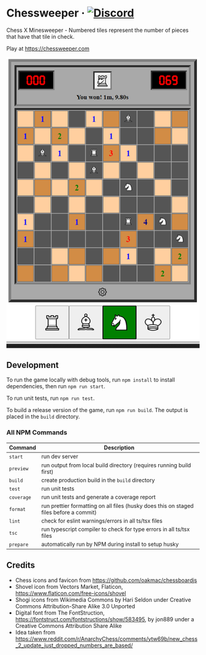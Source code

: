 # Chessweeper &middot; [![Discord](https://img.shields.io/badge/discord-join-7289DA.svg?logo=discord&longCache=true&style=flat)](https://discord.gg/VjJ95N2mV9)

Chess X Minesweeper - Numbered tiles represent the number of pieces that have that tile in check.

Play at https://chessweeper.com

![Preview](.github/preview.png)

## Development

To run the game locally with debug tools, run `npm install` to install dependencies, then run `npm run start`.

To run unit tests, run `npm run test`.

To build a release version of the game, run `npm run build`. The output is placed in the `build` directory.

### All NPM Commands

| Command    | Description                                                                            |
| ---------- | -------------------------------------------------------------------------------------- |
| `start`    | run dev server                                                                         |
| `preview`  | run output from local build directory (requires running build first)                   |
| `build`    | create production build in the `build` directory                                       |
| `test`     | run unit tests                                                                         |
| `coverage` | run unit tests and generate a coverage report                                          |
| `format`   | run prettier formatting on all files (husky does this on staged files before a commit) |
| `lint`     | check for eslint warnings/errors in all ts/tsx files                                   |
| `tsc`      | run typescript compiler to check for type errors in all ts/tsx files                   |
| `prepare`  | automatically run by NPM during install to setup husky                                 |

## Credits

- Chess icons and favicon from https://github.com/oakmac/chessboardjs
- Shovel icon from Vectors Market, Flaticon, https://www.flaticon.com/free-icons/shovel
- Shogi icons from Wikimedia Commons by Hari Seldon under Creative Commons Attribution-Share Alike 3.0 Unported
- Digital font from The FontStruction, https://fontstruct.com/fontstructions/show/583495, by jon889 under a Creative Commons Attribution Share Alike
- Idea taken from https://www.reddit.com/r/AnarchyChess/comments/ytw69b/new_chess_2_update_just_dropped_numbers_are_based/
